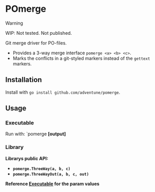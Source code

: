# POmerge

> [!WARNING]
> WIP: Not tested. Not published.

Git merge driver for PO-files.

- Provides a 3-way merge interface `pomerge <a> <b> <c>`.
- Marks the conflicts in a git-styled markers instead of the `gettext` markers.

## Installation

Install with `go install github.com/adventune/pomerge`.

## Usage

### Executable

Run with: `pomerge <a> <b> <c> [output]

### Library

Librarys public API:

- `pomerge.ThreeWay(a, b, c)`
- `pomerge.ThreeWayOut(a, b, c, out)`

Reference [Executable](./README.md#Params) for the param values
